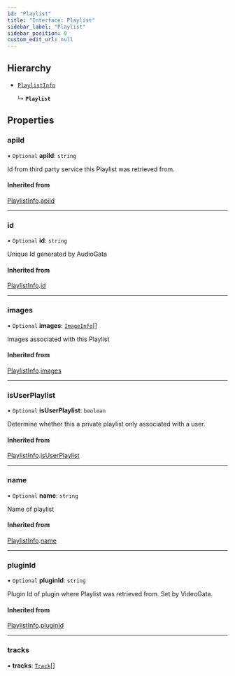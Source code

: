 ```yaml
---
id: "Playlist"
title: "Interface: Playlist"
sidebar_label: "Playlist"
sidebar_position: 0
custom_edit_url: null
---
```


## Hierarchy

- [`PlaylistInfo`](PlaylistInfo.md)

  ↳ **`Playlist`**

## Properties

### apiId

• `Optional` **apiId**: `string`

Id from third party service this Playlist was retrieved from.

#### Inherited from

[PlaylistInfo](PlaylistInfo.md).[apiId](PlaylistInfo.md#apiid)

___

### id

• `Optional` **id**: `string`

Unique Id generated by AudioGata

#### Inherited from

[PlaylistInfo](PlaylistInfo.md).[id](PlaylistInfo.md#id)

___

### images

• `Optional` **images**: [`ImageInfo`](ImageInfo.md)[]

Images associated with this Playlist

#### Inherited from

[PlaylistInfo](PlaylistInfo.md).[images](PlaylistInfo.md#images)

___

### isUserPlaylist

• `Optional` **isUserPlaylist**: `boolean`

Determine whether this a private playlist only associated with a user.

#### Inherited from

[PlaylistInfo](PlaylistInfo.md).[isUserPlaylist](PlaylistInfo.md#isuserplaylist)

___

### name

• `Optional` **name**: `string`

Name of playlist

#### Inherited from

[PlaylistInfo](PlaylistInfo.md).[name](PlaylistInfo.md#name)

___

### pluginId

• `Optional` **pluginId**: `string`

Plugin Id of plugin where Playlist was retrieved from. Set by VideoGata.

#### Inherited from

[PlaylistInfo](PlaylistInfo.md).[pluginId](PlaylistInfo.md#pluginid)

___

### tracks

• **tracks**: [`Track`](Track.md)[]
